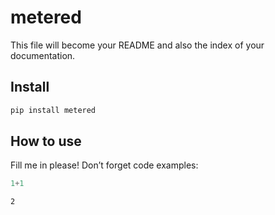 metered
================

<!-- WARNING: THIS FILE WAS AUTOGENERATED! DO NOT EDIT! -->

This file will become your README and also the index of your
documentation.

## Install

``` sh
pip install metered
```

## How to use

Fill me in please! Don’t forget code examples:

``` python
1+1
```

    2
